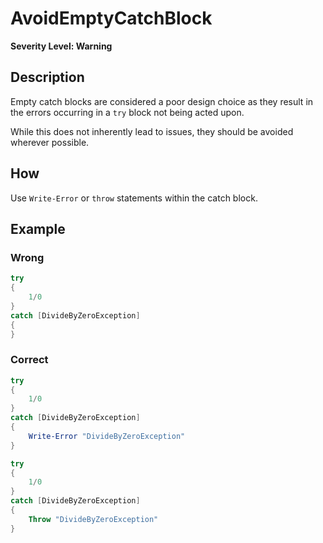 # AvoidEmptyCatchBlock

**Severity Level: Warning**

## Description

Empty catch blocks are considered a poor design choice as they result in the errors occurring in a `try` block not being acted upon.

While this does not inherently lead to issues, they should be avoided wherever possible.

## How

Use ```Write-Error``` or ```throw``` statements within the catch block.

## Example

### Wrong

``` PowerShell
try
{
	1/0
}
catch [DivideByZeroException]
{
}
```

### Correct

``` PowerShell
try
{
	1/0
}
catch [DivideByZeroException]
{
	Write-Error "DivideByZeroException"
}

try
{
	1/0
}
catch [DivideByZeroException]
{
	Throw "DivideByZeroException"
}
```
